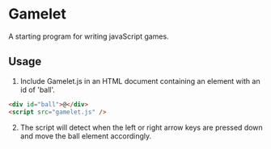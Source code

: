 # Gamelet

A starting program for writing javaScript games.

## Usage

1. Include Gamelet.js in an HTML document containing an element with an id of 'ball'.

```html
<div id="ball">@</div>
<script src="gamelet.js" />
```

2. The script will detect when the left or right arrow keys are pressed down and move the ball element accordingly.
